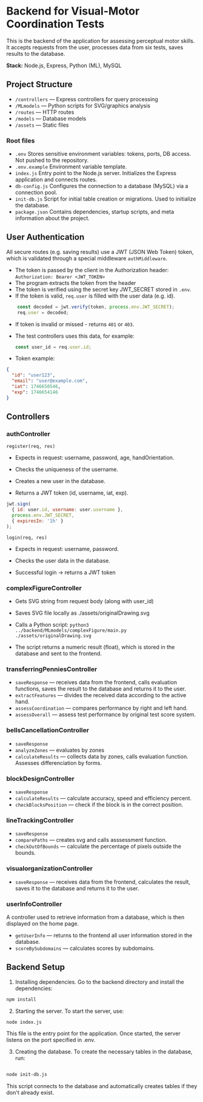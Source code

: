 # Backend for Visual-Motor Coordination Tests
This is the backend of the application for assessing perceptual motor skills. 
It accepts requests from the user, processes data from six tests, saves results to the database.


**Stack:** Node.js, Express, Python (ML), MySQL

## Project Structure

- `/controllers` — Express controllers for query processing
- `/MLmodels` — Python scripts for SVG/graphics analysis
- `/routes` — HTTP routes
- `/models` — Database models
- `/assets` — Static files

### Root files 

- `.env` Stores sensitive environment variables: tokens, ports, DB access. Not pushed to the repository.
- `.env.example` Environment variable template.
- `index.js` Entry point to the Node.js server. Initializes the Express application and connects routes.
- `db-config.js` Configures the connection to a database (MySQL) via a connection pool.
- `init-db.js` Script for initial table creation or migrations. Used to initialize the database.
- `package.json` Contains dependencies, startup scripts, and meta information about the project.


## User Authentication 
All secure routes (e.g. saving results) use a JWT (JSON Web Token) token, which is validated through a special middleware `authMiddleware`.


* The token is passed by the client in the Authorization header: ```Authorization: Bearer <JWT_TOKEN>```
* The program extracts the token from the header
* The token is verified using the secret key JWT_SECRET stored in `.env`.
* If the token is valid, `req.user` is filled with the user data (e.g. id).
```js
	const decoded = jwt.verify(token, process.env.JWT_SECRET);
    req.user = decoded;
```
* If token is invalid or missed - returns `401` or `403`.
* The test controllers uses this data, for example:
  ```js
  const user_id = req.user.id;
  ```

* Token example:

```json
{
  "id": "user123",
  "email": "user@example.com",
  "iat": 1746650546, 
  "exp": 1746654146
}
```

## Controllers 

### authController
`register(req, res)`
* Expects in request: username, password, age, handOrientation.

* Checks the uniqueness of the username.

* Creates a new user in the database.

* Returns a JWT token (id, username, iat, exp).
```js
jwt.sign(
  { id: user.id, username: user.username },
  process.env.JWT_SECRET,
  { expiresIn: '1h' }
);
```

`login(req, res)` 
*  Expects in request: username, password.

*  Checks the user data in the database.

*  Successful login → returns a JWT token


### complexFigureController

* Gets SVG string from request body (along with user_id)

* Saves SVG file locally as ./assets/originalDrawing.svg
* Calls a Python script: `python3 ../backend/MLmodels/complexFigure/main.py ./assets/originalDrawing.svg`
* The script returns a numeric result (float), which is stored in the database and sent to the frontend.


### transferringPenniesController

* `saveResponse` — receives data from the frontend, calls evaluation functions, saves the result to the database and returns it to the user.
* `extractFeatures` — divides the received data according to the active hand.
* `assessCoordination` — compares performance by right and left hand.
* `assessOverall` — assess test performance by original test score system.

### bellsCancellationController

* `saveResponse` 
* `analyzeZones` — evaluates by zones
* `calculateResults` — collects data by zones, calls evaluation function. Assesses differenciation by forms.

### blockDesignController

* `saveResponse` 
* `calculateResults` — calculate accuracy, speed and efficiency percent.
* `checkBlocksPosition` — check if the block is in the correct position.
### lineTrackingController

* `saveResponse` 
* `comparePaths` — creates svg and calls asssessment function.
* `checkOutOfBounds` — calculate the percentage of pixels outside the bounds.

### visualorganizationController

* `saveResponse` — receives data from the frontend, calculates the result, saves it to the database and returns it to the user.



### userInfoController

A controller used to retrieve information from a database, which is then displayed on the home page.

* `getUserInfo` — returns to the frontend all user information stored in the database.
* `scoreBySubdomains` —	calculates scores by subdomains.



## Backend Setup

1. Installing dependencies. 
Go to the backend directory and install the dependencies:
```bash
npm install
```
2. Starting the server.
To start the server, use:
```bash
node index.js

```
This file is the entry point for the application. Once started, the server listens on the port specified in .env.

3. Creating the database.
To create the necessary tables in the database, run:
```bash

node init-db.js

```
This script connects to the database and automatically creates tables if they don't already exist.